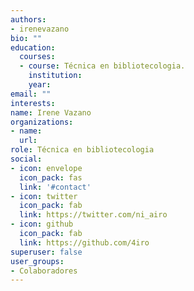 ```yaml
---
authors:
- irenevazano
bio: ""
education:
  courses:
  - course: Técnica en bibliotecologia.
    institution:  
    year: 
email: ""
interests:
name: Irene Vazano
organizations:
- name: 
  url: 
role: Técnica en bibliotecologia
social:
- icon: envelope
  icon_pack: fas
  link: '#contact'
- icon: twitter
  icon_pack: fab
  link: https://twitter.com/ni_airo
- icon: github
  icon_pack: fab
  link: https://github.com/4iro
superuser: false
user_groups:
- Colaboradores
---
```




